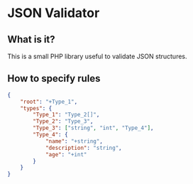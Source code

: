 # JSON Validator

## What is it?
This is a small PHP library useful to validate JSON structures.

## How to specify rules
```json
{
	"root": "+Type_1",
	"types": {
		"Type_1": "Type_2[]",
		"Type_2": "Type_3",
		"Type_3": ["string", "int", "Type_4"],
		"Type_4": {
			"name": "+string",
			"description": "string",
			"age": "+int"
		}
	}
}
```
